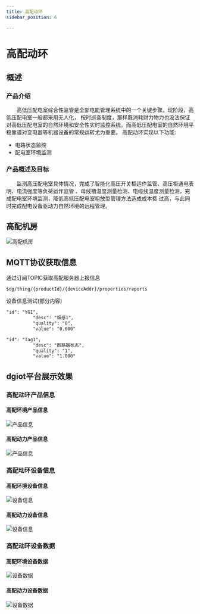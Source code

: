 ```yaml
---
title: 高配动环
sidebar_position: 6

---
```


# 高配动环

## 概述

### 产品介绍 

&emsp;&emsp;高低压配电室综合性监管是全部电能管理系统中的一个关键步骤。现阶段，高低压配电室一般都采用无人化，
按时巡查制度，那样既消耗财力物力也没法保证对高低压配电室的自然环境和安全性实时监控系统。而高低压配电室的自然环境平稳靠谱对变电器等机器设备的常规运转尤为重要。
高配动环实现以下功能:  

* 电路状态监控
* 配电室环境监测

### 产品概述及目标

&emsp;&emsp;监测高压配电室具体情况，完成了智能化高压开关柜运作监管、高压柜通电表明、电流强度等负荷运作监管
、母线槽温度测量检测、电缆线温度测量检测，完成配电室环境监测，降低高低压配电室粗放型管理方法造成成本费
过高，与此同时完成配电设备驱动力自然环境的远程管理。

## 高配机房
![高配机房](http://dgiot-1253666439.cos.ap-shanghai-fsi.myqcloud.com/dgiot_web/doc_ylb/high_collar/7.jpg)

## MQTT协议获取信息
通过订阅TOPIC获取高配服务器上报信息  

```
$dg/thing/{productId}/{deviceAddr}/properties/reports
```

设备信息测试(部分内容)

```markdown
"id": "YG1",
          "desc": "烟感1",
          "quality": "0",
          "value": "0.000"

"id": "Tag1",
          "desc": "断路器状态",
          "quality": "1",
          "value": "1.000"
```

## dgiot平台展示效果
### 高配动环产品信息
#### 高配环境产品信息
![产品信息](http://dgiot-1253666439.cos.ap-shanghai-fsi.myqcloud.com/dgiot_web/doc_ylb/high_collar/1.png)
#### 高配动力产品信息
![产品信息](http://dgiot-1253666439.cos.ap-shanghai-fsi.myqcloud.com/dgiot_web/doc_ylb/high_collar/2.png)
### 高配动环设备信息
#### 高配环境设备信息
![设备信息](http://dgiot-1253666439.cos.ap-shanghai-fsi.myqcloud.com/dgiot_web/doc_ylb/high_collar/3.png)
#### 高配动力设备信息
![设备信息](http://dgiot-1253666439.cos.ap-shanghai-fsi.myqcloud.com/dgiot_web/doc_ylb/high_collar/4.png)
### 高配动环设备数据
#### 高配环境设备数据
![设备数据](http://dgiot-1253666439.cos.ap-shanghai-fsi.myqcloud.com/dgiot_web/doc_ylb/high_collar/5.png)
#### 高配动力设备数据
![设备数据](http://dgiot-1253666439.cos.ap-shanghai-fsi.myqcloud.com/dgiot_web/doc_ylb/high_collar/6.png)
